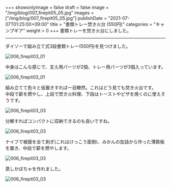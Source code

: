 +++
showonlyimage = false
draft = false
image = "/img/blog/007_firepit05_05.jpg"
images = ["/img/blog/007_firepit05_05.jpg"]
publishDate = "2021-07-07T01:25:00+09:00"
title = "書類トレー焚き火台 (550円)"
categories = "キャンプギア"
weight = 0
+++
書類トレーを焚き火台にしました。
<!--more-->
----
ダイソーで組み立て式3段書類トレー(550円)を見つけました。

![006_firepit03_01](/img/blog/007_firepit05_01.jpg)

中身はこんな感じで、支え用パーツが2個、トレー用パーツが3個入っています。

![006_firepit03_01](/img/blog/007_firepit05_02.jpg)

組み立てて色々と仮置きすれば一目瞭然。これはどう見ても焚き火台です。  
中段で薪を燃やし、上段で焚き火料理、下段はトーストやピザを焼くのに使えそうです。

![006_firepit03_03](/img/blog/007_firepit05_03.jpg)

分解すればコンパクトに収納できるのも良いですね。

![006_firepit03_03](/img/blog/007_firepit05_04.jpg)


ナイフで被膜を全て剥ぎ(これはけっこう面倒)、みかんの缶詰から作った薄鉄板を置き、中段で薪を燃やします。

![006_firepit03_03](/img/blog/007_firepit05_05.jpg)

蒸しかぼちゃを作れました。

![006_firepit03_03](/img/blog/007_firepit05_06.jpg)

